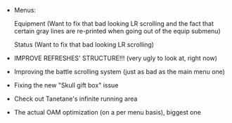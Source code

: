 - Menus:

    Equipment (Want to fix that bad looking LR scrolling and the fact that certain gray lines are re-printed when going out of the equip submenu)
    
    Status (Want to fix that bad looking LR scrolling)

- IMPROVE REFRESHES' STRUCTURE!!! (very ugly to look at, right now)
- Improving the battle scrolling system (just as bad as the main menu one)
- Fixing the new "Skull gift box" issue
- Check out Tanetane's infinite running area
- The actual OAM optimization (on a per menu basis), biggest one
